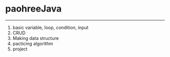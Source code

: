 # paohreeJava
----
1. basic
variable, loop, condition, input
2. CRUD
3. Making data structure
4. pacticing algorithm
5. project
